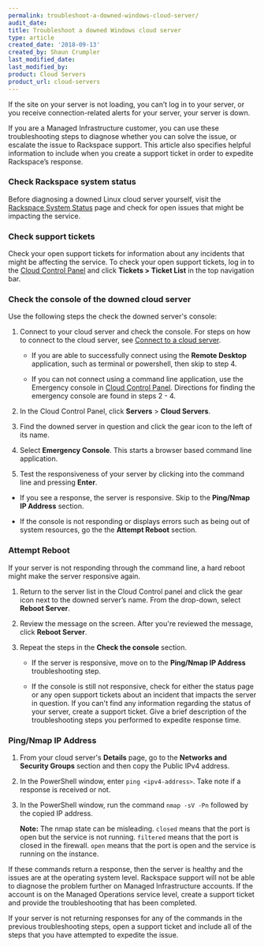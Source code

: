 ```yaml
---
permalink: troubleshoot-a-downed-windows-cloud-server/
audit_date: 
title: Troubleshoot a downed Windows cloud server
type: article
created_date: '2018-09-13'
created_by: Shaun Crumpler
last_modified_date: 
last_modified_by: 
product: Cloud Servers
product_url: cloud-servers
---
```


If the site on your server is not loading, you can’t log in to your server, or you receive connection-related alerts for your server, your server is down. 

If you are a Managed Infrastructure customer, you can use these troubleshooting steps to diagnose whether you can solve the issue, or escalate the issue to Rackspace support. This article also specifies helpful information to include when you create a support ticket in order to expedite Rackspace’s response.


### Check Rackspace system status

Before diagnosing a downed Linux cloud server yourself, visit the [Rackspace System Status](https://rackspace.service-now.com/system_status/) page and check for open issues that might
be impacting the service.

### Check support tickets

Check your open support tickets for information about any incidents that might be affecting the service. To check
your open support tickets, log in to the [Cloud Control Panel](https://mycloud.rackspace.com/) and click
**Tickets > Ticket List** in the top navigation bar.

### Check the console of the downed cloud server

Use the following steps the check the downed server's console:

1. Connect to your cloud server and check the console. For steps on how to connect to the cloud server, see [Connect to a cloud server](/how-to/connect-to-a-cloud-server).  

   - If you are able to successfully connect using the **Remote Desktop** application, such as terminal or powershell, then skip to step 4.

   - If you can not connect using a command line application, use the Emergency console in [Cloud Control Panel](https://mycloud.rackspace.com/). Directions for finding the emergency console are found in steps 2 - 4.

2. In the Cloud Control Panel, click **Servers** > **Cloud Servers**.

3. Find the downed server in question and click the gear icon to the left of its name.

4. Select **Emergency Console**. This starts a browser based command line application.

5. Test the responsiveness of your server by clicking into the command line and pressing **Enter**.

  - If you see a response, the server is responsive. Skip to the **Ping/Nmap IP Address** section.

  - If the console is not responding or displays errors such as being out of system resources, go the the **Attempt Reboot** section.


### Attempt Reboot

If your server is not responding through the command line, a hard reboot might make the server responsive again.

1. Return to the server list in the Cloud Control panel and click the gear icon next to the downed server’s name. From the drop-down, select **Reboot Server**.
2. Review the message on the screen. After you're reviewed the message, click **Reboot Server**.
3. Repeat the steps in the **Check the console** section.  

   - If the server is responsive, move on to the **Ping/Nmap IP Address** troubleshooting step.

   - If the console is still not responsive, check for either the status page or any open support tickets about an incident that impacts the server in question. If you can't find any information regarding the status of your server, create a support ticket. Give a brief description of the troubleshooting steps you performed to expedite response time.

### Ping/Nmap IP Address

1. From your cloud server's **Details** page, go to the **Networks and Security Groups** section and then copy the Public IPv4 address.

2. In the PowerShell window, enter `ping <ipv4-address>`.  Take note if a response is received or not.

3. In the PowerShell window, run the command `nmap -sV -Pn` followed by the copied IP address. 

   **Note:** The nmap state can be misleading. `closed` means that the port is open but the service is not running. `filtered` means that the port is closed in the firewall. `open` means that the port is open and the service is running on the instance.

If these commands return a response, then the server is healthy and the issues are at the operating system level. Rackspace support will not be able to diagnose the problem further on Managed Infrastructure accounts. If the account is on the Managed Operations service level, create a support ticket and provide the troubleshooting that has been completed.

If your server is not returning responses for any of the commands in the previous troubleshooting steps, open a support ticket and include all of the steps that you have attempted to expedite the issue.
